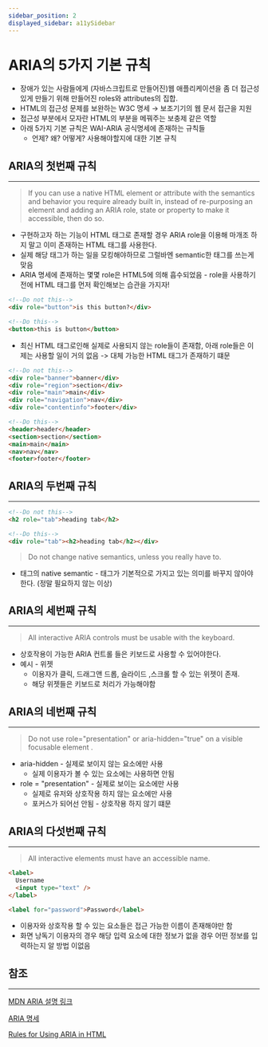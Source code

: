 ```yaml
---
sidebar_position: 2
displayed_sidebar: a11ySidebar
---
```


# ARIA의 5가지 기본 규칙

- 장애가 있는 사람들에게 (자바스크립트로 만들어진)웹 애플리케이션을 좀 더 접근성있게 만들기 위해 만들어진 roles와 attributes의 집합.
- HTML의 접근성 문제를 보완하는 W3C 명세 → 보조기기의 웹 문서 접근을 지원
- 접근성 부분에서 모자란 HTML의 부분을 메꿔주는 보충제 같은 역할
- 아래 5가지 기본 규칙은 WAI-ARIA 공식명세에 존재하는 규칙들
  - 언제? 왜? 어떻게? 사용해야할지에 대한 기본 규칙

## ARIA의 첫번째 규칙

---

> If you can use a native HTML element or attribute with the semantics and behavior you require already built in, instead of re-purposing an element and adding an ARIA role, state or property to make it accessible, then do so.

- 구현하고자 하는 기능이 HTML 태그로 존재할 경우 ARIA role을 이용해 마개조 하지 말고 이미 존재하는 HTML 태그를 사용한다.
- 실제 해당 태그가 하는 일을 모킹해야하므로 그럴바엔 semantic한 태그를 쓰는게 맞음
- ARIA 명세에 존재하는 몇몇 role은 HTML5에 의해 흡수되었음 - role을 사용하기 전에 HTML 태그를 먼저 확인해보는 습관을 가지자!

```html
<!--Do not this-->
<div role="button">is this button?</div>

<!--Do this-->
<button>this is button</button>
```

- 최신 HTML 태그로인해 실제로 사용되지 않는 role들이 존재함, 아래 role들은 이제는 사용할 일이 거의 없음 -> 대체 가능한 HTML 태그가 존재하기 떄문
```html
<!--Do not this-->
<div role="banner">banner</div>
<div role="region">section</div>
<div role="main">main</div>
<div role="navigation">nav</div>
<div role="contentinfo">footer</div>

<!--Do this-->
<header>header</header>
<section>section</section>
<main>main</main>
<nav>nav</nav>
<footer>footer</footer>
```

## ARIA의 두번째 규칙

---

```html
<!--Do not this-->
<h2 role="tab">heading tab</h2>

<!--Do this-->
<div role="tab"><h2>heading tab</h2></div>
```

> Do not change native semantics, unless you really have to.

- 태그의 native semantic - 태그가 기본적으로 가지고 있는 의미를 바꾸지 않아야 한다. (정말 필요하지 않는 이상)

## ARIA의 세번째 규칙

---

> All interactive ARIA controls must be usable with the keyboard.

- 상호작용이 가능한 ARIA 컨트롤 들은 키보드로 사용할 수 있어야한다.
- 예시 - 위젯
  - 이용자가 클릭, 드래그앤 드롭, 슬라이드 ,스크롤 할 수 있는 위젯이 존재.
  - 해당 위젯들은 키보드로 처리가 가능해야함

## ARIA의 네번째 규칙

---

> Do not use role="presentation" or aria-hidden="true" on a visible focusable element .

- aria-hidden - 실제로 보이지 않는 요소에만 사용
  - 실제 이용자가 볼 수 있는 요소에는 사용하면 안됨
- role = "presentation" - 실제로 보이는 요소에만 사용
  - 실제로 유저와 상호작용 하지 않는 요소에만 사용
  - 포커스가 되어선 안됨 - 상호작용 하지 않기 떄문

## ARIA의 다섯번째 규칙

---

> All interactive elements must have an accessible name.

```html
<label>
  Username
  <input type="text" />
</label>

<label for="password">Password</label>
```

- 이용자와 상호작용 할 수 있는 요소들은 접근 가능한 이름이 존재해야만 함
- 화면 낭독기 이용자의 경우 해당 입력 요소에 대한 정보가 없을 경우 어떤 정보를 입력하는지 알 방법 이없음

## 참조

---

[MDN ARIA 설명 링크](https://developer.mozilla.org/en-US/docs/Web/Accessibility/ARIA)

[ARIA 명세](https://www.w3.org/TR/using-aria/#firstrule)

[Rules for Using ARIA in HTML](https://bitsofco.de/rules-for-using-aria-in-html/)
